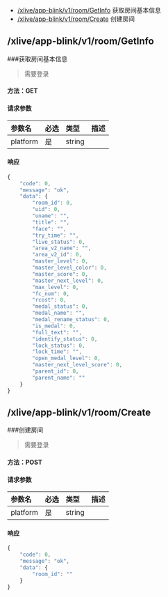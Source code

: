 <!-- package=live.appblink.v1 -->
- [/xlive/app-blink/v1/room/GetInfo](#xliveapp-blinkv1roomGetInfo) 获取房间基本信息
- [/xlive/app-blink/v1/room/Create](#xliveapp-blinkv1roomCreate) 创建房间

## /xlive/app-blink/v1/room/GetInfo
###获取房间基本信息

> 需要登录

#### 方法：GET

#### 请求参数

|参数名|必选|类型|描述|
|:---|:---|:---|:---|
|platform|是|string||

#### 响应

```javascript
{
    "code": 0,
    "message": "ok",
    "data": {
        "room_id": 0,
        "uid": 0,
        "uname": "",
        "title": "",
        "face": "",
        "try_time": "",
        "live_status": 0,
        "area_v2_name": "",
        "area_v2_id": 0,
        "master_level": 0,
        "master_level_color": 0,
        "master_score": 0,
        "master_next_level": 0,
        "max_level": 0,
        "fc_num": 0,
        "rcost": 0,
        "medal_status": 0,
        "medal_name": "",
        "medal_rename_status": 0,
        "is_medal": 0,
        "full_text": "",
        "identify_status": 0,
        "lock_status": 0,
        "lock_time": "",
        "open_medal_level": 0,
        "master_next_level_score": 0,
        "parent_id": 0,
        "parent_name": ""
    }
}
```


## /xlive/app-blink/v1/room/Create
###创建房间

> 需要登录

#### 方法：POST

#### 请求参数

|参数名|必选|类型|描述|
|:---|:---|:---|:---|
|platform|是|string||

#### 响应

```javascript
{
    "code": 0,
    "message": "ok",
    "data": {
        "room_id": ""
    }
}
```


